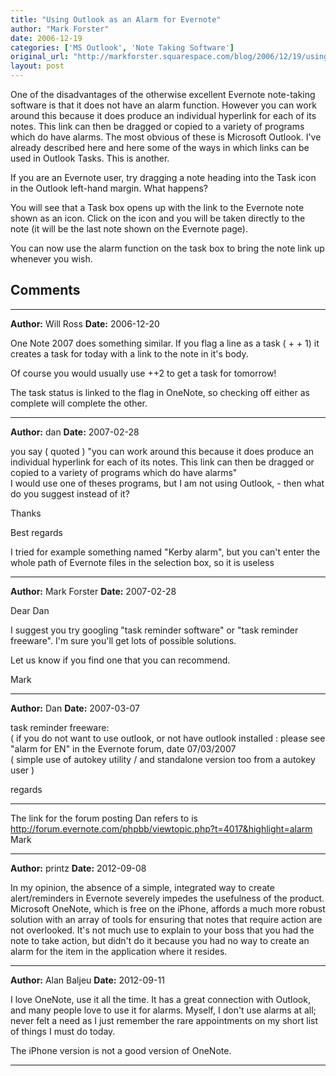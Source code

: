 ```yaml
---
title: "Using Outlook as an Alarm for Evernote"
author: "Mark Forster"
date: 2006-12-19
categories: ['MS Outlook', 'Note Taking Software']
original_url: "http://markforster.squarespace.com/blog/2006/12/19/using-outlook-as-an-alarm-for-evernote.html"
layout: post
---
```


One of the disadvantages of the otherwise excellent Evernote note-taking software is that it does not have an alarm function. However you can work around this because it does produce an individual hyperlink for each of its notes. This link can then be dragged or copied to a variety of programs which do have alarms. The most obvious of these is Microsoft Outlook. I've already described here and here some of the ways in which links can be used in Outlook Tasks. This is another.

If you are an Evernote user, try dragging a note heading into the Task icon in the Outlook left-hand margin. What happens?

You will see that a Task box opens up with the link to the Evernote note shown as an icon. Click on the icon and you will be taken directly to the note (it will be the last note shown on the Evernote page).

You can now use the alarm function on the task box to bring the note link up whenever you wish.


## Comments

---

**Author:** Will Ross
**Date:** 2006-12-20

One Note 2007 does something similar. If you flag a line as a task (<ctrl> +<shift> + 1) it creates a task for today with a link to the note in it's body.  
  
Of course you would usually use <ctrl>+<shift>+2 to get a task for tomorrow!   
  
The task status is linked to the flag in OneNote, so checking off either as complete will complete the other.

---

**Author:** dan
**Date:** 2007-02-28

you say ( quoted ) "you can work around this because it does produce an individual hyperlink for each of its notes. This link can then be dragged or copied to a variety of programs which do have alarms"  
I would use one of theses programs, but I am not using Outlook, - then what do you suggest instead of it?  
  
Thanks  
  
Best regards  
  
I tried for example something named "Kerby alarm", but you can't enter the whole path of Evernote files in the selection box, so it is useless

---

**Author:** Mark Forster
**Date:** 2007-02-28

Dear Dan  
  
I suggest you try googling "task reminder software" or "task reminder freeware". I'm sure you'll get lots of possible solutions.  
  
Let us know if you find one that you can recommend.  
  
Mark

---

**Author:** Dan
**Date:** 2007-03-07

task reminder freeware:  
( if you do not want to use outlook, or not have outlook installed : please see "alarm for EN" in the Evernote forum, date 07/03/2007  
( simple use of autokey utility / and standalone version too from a autokey user )  
  
regards  
  
--------------  
  
The link for the forum posting Dan refers to is <http://forum.evernote.com/phpbb/viewtopic.php?t=4017&highlight=alarm>  
Mark

---

**Author:** printz
**Date:** 2012-09-08

In my opinion, the absence of a simple, integrated way to create alert/reminders in Evernote severely impedes the usefulness of the product. Microsoft OneNote, which is free on the iPhone, affords a much more robust solution with an array of tools for ensuring that notes that require action are not overlooked. It's not much use to explain to your boss that you had the note to take action, but didn't do it because you had no way to create an alarm for the item in the application where it resides.

---

**Author:** Alan Baljeu
**Date:** 2012-09-11

I love OneNote, use it all the time. It has a great connection with Outlook, and many people love to use it for alarms. Myself, I don't use alarms at all; never felt a need as I just remember the rare appointments on my short list of things I must do today.  
  
The iPhone version is not a good version of OneNote.

---
